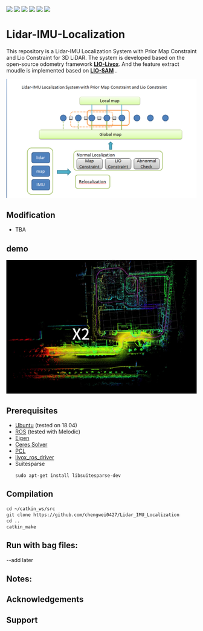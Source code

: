 <a href="#"><img src="https://img.shields.io/badge/c++-%2300599C.svg?style=flat&logo=c%2B%2B&logoColor=white"></img></a>
  <a href="#"><img src="https://img.shields.io/github/stars/chengwei0427/Lidar_IMU_Localization"></img></a>
  <a href="#"><img src="https://img.shields.io/github/forks/chengwei0427/Lidar_IMU_Localization"></img></a>
  <a href="#"><img src="https://img.shields.io/github/repo-size/chengwei0427/Lidar_IMU_Localization"></img></a>
  <a href="https://github.com/chengwei0427/Lidar_IMU_Localization/issues"><img src="https://img.shields.io/github/issues/chengwei0427/Lidar_IMU_Localization"></img></a>
  <a href="https://github.com/chengwei0427/Lidar_IMU_Localization/graphs/contributors"><img src="https://img.shields.io/github/contributors/chengwei0427/Lidar_IMU_Localization?color=blue"></img></a>


# Lidar-IMU-Localization

This repository is a Lidar-IMU Localization System with Prior Map Constraint and Lio Constraint for 3D LiDAR. The system is developed based on the open-source odometry framework [**LIO-Livox**](https://github.com/Livox-SDK/LIO-Livox). And the feature extract moudle is implemented based on [**LIO-SAM**](https://github.com/TixiaoShan/LIO-SAM) .

<div align="center">
<img src="./doc/system.png" width="1000px">
</div>

## Modification

  - TBA
  


## demo

<div align="center">
<img src="./doc/demo.png" width="1000px">
</div>


## Prerequisites

*  [Ubuntu](http://ubuntu.com) (tested on 18.04)
*  [ROS](http://wiki.ros.org/ROS/Installation) (tested with Melodic)
*  [Eigen](http://eigen.tuxfamily.org/index.php?title=Main_Page)
*  [Ceres Solver](http://ceres-solver.org/installation.html)
*  [PCL](http://www.pointclouds.org/downloads/linux.html)
*  [livox_ros_driver](https://github.com/Livox-SDK/livox_ros_driver)
*  Suitesparse
   ```
   sudo apt-get install libsuitesparse-dev
   ```

## Compilation
```
cd ~/catkin_ws/src
git clone https://github.com/chengwei0427/Lidar_IMU_Localization
cd ..
catkin_make
```

## Run with bag files:

--add later

## Notes:



## Acknowledgements



## Support
